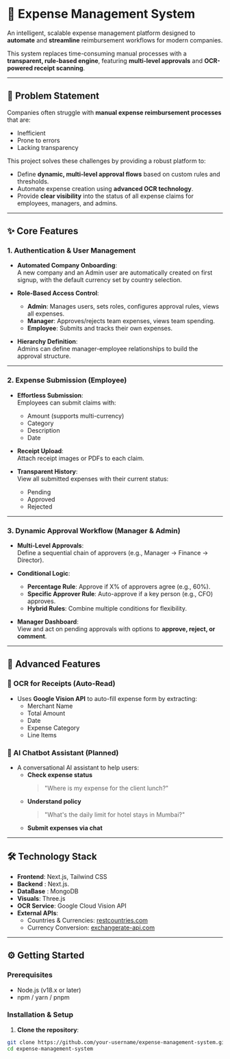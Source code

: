 # 💼 Expense Management System

An intelligent, scalable expense management platform designed to **automate** and **streamline** reimbursement workflows for modern companies.

This system replaces time-consuming manual processes with a **transparent, rule-based engine**, featuring **multi-level approvals** and **OCR-powered receipt scanning**.

---

## 🎯 Problem Statement

Companies often struggle with **manual expense reimbursement processes** that are:
- Inefficient
- Prone to errors
- Lacking transparency

This project solves these challenges by providing a robust platform to:
- Define **dynamic, multi-level approval flows** based on custom rules and thresholds.
- Automate expense creation using **advanced OCR technology**.
- Provide **clear visibility** into the status of all expense claims for employees, managers, and admins.

---

## ✨ Core Features

### 1. Authentication & User Management

- **Automated Company Onboarding**:  
  A new company and an Admin user are automatically created on first signup, with the default currency set by country selection.

- **Role-Based Access Control**:  
  - **Admin**: Manages users, sets roles, configures approval rules, views all expenses.  
  - **Manager**: Approves/rejects team expenses, views team spending.  
  - **Employee**: Submits and tracks their own expenses.

- **Hierarchy Definition**:  
  Admins can define manager-employee relationships to build the approval structure.

---

### 2. Expense Submission (Employee)

- **Effortless Submission**:  
  Employees can submit claims with:
  - Amount (supports multi-currency)
  - Category
  - Description
  - Date

- **Receipt Upload**:  
  Attach receipt images or PDFs to each claim.

- **Transparent History**:  
  View all submitted expenses with their current status:
  - Pending
  - Approved
  - Rejected

---

### 3. Dynamic Approval Workflow (Manager & Admin)

- **Multi-Level Approvals**:  
  Define a sequential chain of approvers (e.g., Manager → Finance → Director).

- **Conditional Logic**:
  - **Percentage Rule**: Approve if X% of approvers agree (e.g., 60%).
  - **Specific Approver Rule**: Auto-approve if a key person (e.g., CFO) approves.
  - **Hybrid Rules**: Combine multiple conditions for flexibility.

- **Manager Dashboard**:  
  View and act on pending approvals with options to **approve, reject, or comment**.

---

## 🚀 Advanced Features

### 🤖 OCR for Receipts (Auto-Read)

- Uses **Google Vision API** to auto-fill expense form by extracting:
  - Merchant Name
  - Total Amount
  - Date
  - Expense Category
  - Line Items

### 💬 AI Chatbot Assistant (Planned)

- A conversational AI assistant to help users:
  - **Check expense status**  
    > "Where is my expense for the client lunch?"
  - **Understand policy**  
    > "What's the daily limit for hotel stays in Mumbai?"
  - **Submit expenses via chat**

---

## 🛠️ Technology Stack

- **Frontend**: Next.js, Tailwind CSS  
- **Backend** : Next.js.
- **DataBase** : MongoDB
- **Visuals**: Three.js  
- **OCR Service**: Google Cloud Vision API  
- **External APIs**:
  - Countries & Currencies: [restcountries.com](https://restcountries.com)
  - Currency Conversion: [exchangerate-api.com](https://www.exchangerate-api.com)

---

## ⚙️ Getting Started

### Prerequisites

- Node.js (v18.x or later)
- npm / yarn / pnpm

### Installation & Setup

1. **Clone the repository**:

```bash
git clone https://github.com/your-username/expense-management-system.git
cd expense-management-system
